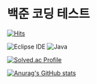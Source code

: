 # 백준 코딩 테스트
[![Hits](https://hits.seeyoufarm.com/api/count/incr/badge.svg?url=https%3A%2F%2Fgithub.com%2FJeongBuBu%2FBaekjoon-Online.git&count_bg=%238E82DD&title_bg=%238E82DD&icon=&icon_color=%23E7E7E7&title=hits&edge_flat=false)](https://hits.seeyoufarm.com)

![Eclipse IDE](https://img.shields.io/badge/Eclipse%20IDE-2C2255.svg?&style=for-the-badge&logo=Eclipse%20IDE&logoColor=white)
![Java](https://img.shields.io/badge/Java-007396.svg?&style=for-the-badge&logo=Java&logoColor=white)

[![Solved.ac Profile](http://mazassumnida.wtf/api/v2/generate_badge?boj=dudu12)](https://solved.ac/dudu12/)

[![Anurag's GitHub stats](https://github-readme-stats.vercel.app/api?username=JeongBuBu)](https://github.com/anuraghazra/github-readme-stats)
